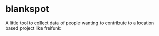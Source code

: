 blankspot
=========

A little tool to collect data of people wanting to contribute to a location based project like freifunk
